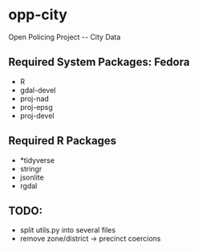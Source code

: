# opp-city
Open Policing Project -- City Data

## Required System Packages: Fedora
* R
* gdal-devel
* proj-nad
* proj-epsg
* proj-devel

## Required R Packages
* *tidyverse
* stringr
* jsonlite
* rgdal
  
## TODO:
* split utils.py into several files
* remove zone/district -> precinct coercions
